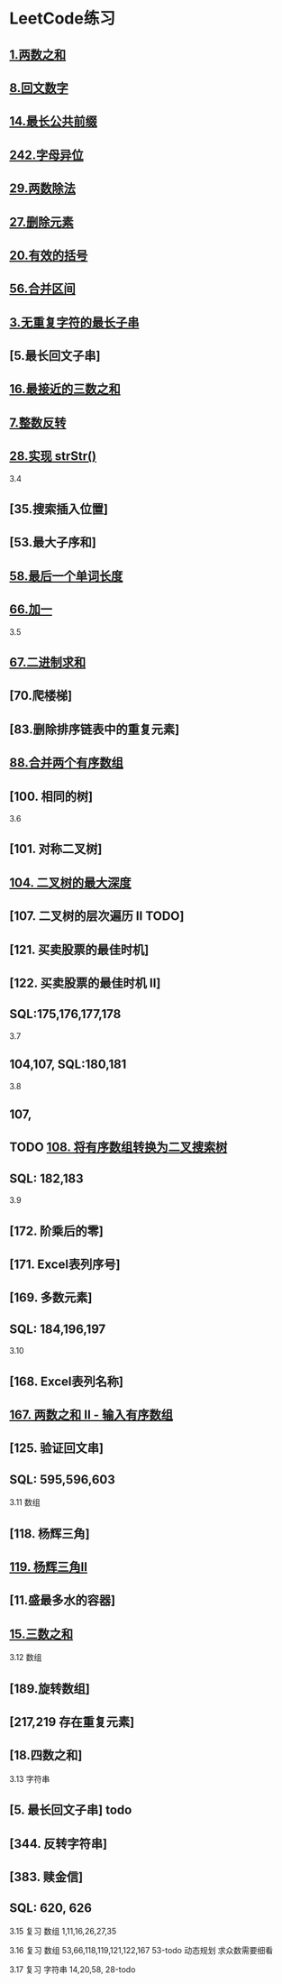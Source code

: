 # LeetCode练习
## [1.两数之和](../../src/main/java/com/vaga/java/leetcode/array/TwoSum.java)
## [8.回文数字](../../src/main/java/com/vaga/java/leetcode/array/palindromicNumber.java)
## [14.最长公共前缀](../../src/main/java/com/vaga/java/leetcode/string/LongestCommonPrefix.java)
## [242.字母异位](../../src/main/java/com/vaga/java/leetcode/string/ValidAnagram.java)
## [29.两数除法](../../src/main/java/com/vaga/java/leetcode/binarySearch/DivideTwoInteger.java)
## [27.删除元素](../../src/main/java/com/vaga/java/leetcode/array/RemoveElement.java)
## [20.有效的括号](../../src/main/java/com/vaga/java/leetcode/stack/ValidParentheses.java)
## [56.合并区间](../../src/main/java/com/vaga/java/leetcode/binarySearch/MergeIntervals.java)
## [3.无重复字符的最长子串](../../src/main/java/com/vaga/java/leetcode/string/NoDuplicateLongestSubstringLength.java)
## [5.最长回文子串]
## [16.最接近的三数之和](../../src/main/java/com/vaga/java/leetcode/array/ThreeSumClosest.java)

## [7.整数反转](../../src/main/java/com/vaga/java/leetcode/num/IntegerReverse.java)
## [28.实现 strStr()](../../src/main/java/com/vaga/java/leetcode/string/strStr.java)

3.4
## [35.搜索插入位置]
## [53.最大子序和]
## [58.最后一个单词长度](../../src/main/java/com/vaga/java/leetcode/string/LenOfLastWord.java)
## [66.加一](../../src/main/java/com/vaga/java/leetcode/array/PlusOne.java)

3.5
## [67.二进制求和](../../src/main/java/com/vaga/java/leetcode/array/BinarySum.java)
## [70.爬楼梯]
## [83.删除排序链表中的重复元素]
## [88.合并两个有序数组](../../src/main/java/com/vaga/java/leetcode/array/MergeSortArray.java)
## [100. 相同的树]

3.6
## [101. 对称二叉树]
## [104. 二叉树的最大深度](../../src/main/java/com/vaga/java/leetcode/tree/MaxDepth.java)
## [107. 二叉树的层次遍历 II TODO]
## [121. 买卖股票的最佳时机]
## [122. 买卖股票的最佳时机 II]
## SQL:175,176,177,178

3.7
## 104,107, SQL:180,181

3.8
## 107,
## TODO [108. 将有序数组转换为二叉搜索树](../../src/main/java/com/vaga/java/leetcode/tree/SortedArrayToBSTTest.java)
## SQL: 182,183

3.9
## [172. 阶乘后的零]
## [171. Excel表列序号]
## [169. 多数元素]
## SQL: 184,196,197

3.10
## [168. Excel表列名称]
## [167. 两数之和 II - 输入有序数组](../../src/main/java/com/vaga/java/leetcode/array/TwoSumWIthSoredArray.java)
## [125. 验证回文串]
## SQL: 595,596,603

3.11
数组
## [118. 杨辉三角]
## [119. 杨辉三角II](../../src/main/java/com/vaga/java/leetcode/array/TriangleSec.java)
## [11.盛最多水的容器]
## [15.三数之和](../../src/main/java/com/vaga/java/leetcode/array/ThreeSum.java)

3.12
数组
## [189.旋转数组]
## [217,219 存在重复元素]
## [18.四数之和]

3.13
字符串
## [5. 最长回文子串] todo
## [344. 反转字符串]
## [383. 赎金信]
## SQL: 620, 626

3.15
复习
数组 1,11,16,26,27,35

3.16
复习
数组 53,66,118,119,121,122,167
53-todo 动态规划
求众数需要细看

3.17
复习
字符串 14,20,58,
28-todo
